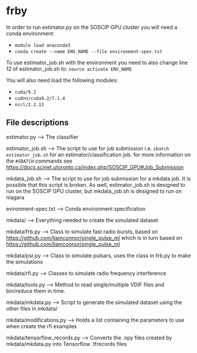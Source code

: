 # frby

In order to run estimator.py on the SOSCIP GPU cluster you will need a conda
environment:
* `module load anaconda3`
* `conda create --name ENV_NAME --file environment-spec.txt`

To use estimator_job.sh with the environment you need to also change line 12
of estimator_job.sh to: `source activate ENV_NAME`

You will also need load the following modules:
* `cuda/9.2`
* `cudnn/cuda9.2/7.1.4`
* `nccl/2.2.13`


## File descriptions

estimator.py --> The classifier

estimator_job.sh --> The script to use for job submission i.e. `sbatch
estimator_job.sh` for an estimator/classification job.
for more information on the `#SBATCH` commands see
https://docs.scinet.utoronto.ca/index.php/SOSCIP_GPU#Job_Submission

mkdata_job.sh --> The script to use for job submission for a mkdata job. It is
possible that this script is broken. As well, estimator_job.sh is designed to
run on the SOSCIP GPU cluster, but mkdata_job.sh is designed to run on niagara

evironment-spec.txt --> Conda environment specification

mkdata/ --> Everything needed to create the simulated dataset

mkdata/frb.py --> Class to simulate fast radio bursts, based on https://github.com/liamconnor/single_pulse_ml which is in turn based on https://github.com/liamconnor/single_pulse_ml  

mkdata/psr.py --> Class to simulate pulsars, uses the class in frb.py to make
the simulations

mkdata/rfi.py --> Classes to simulate radio frequency interference

mkdata/tools.py --> Method to read single/multiple VDIF files and bin/reduce
them in time.

mkdata/mkdata.py --> Script to generate the simulated dataset using the other
files in mkdata/

mkdata/modifications.py --> Holds a list containing the parameters to use when
create the rfi examples

mkdata/tensorflow_records.py --> Converts the .npy files created by
mkdata/mkdata.py into Tensorflow .tfrecords files 


